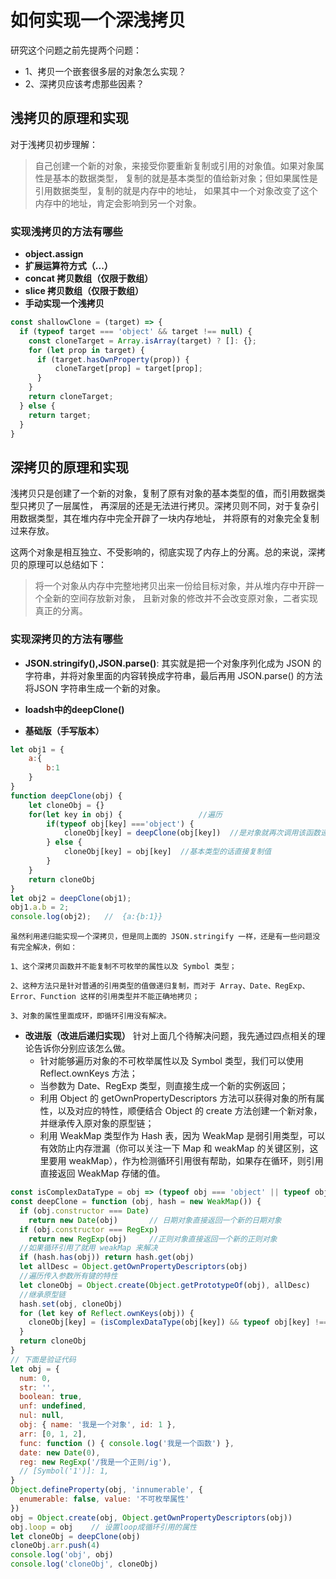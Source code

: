 
# 如何实现一个深浅拷贝

研究这个问题之前先提两个问题：
- 1、拷贝一个嵌套很多层的对象怎么实现？
- 2、深拷贝应该考虑那些因素？

## 浅拷贝的原理和实现
对于浅拷贝初步理解：
> 自己创建一个新的对象，来接受你要重新复制或引用的对象值。如果对象属性是基本的数据类型，
> 复制的就是基本类型的值给新对象；但如果属性是引用数据类型，复制的就是内存中的地址，
> 如果其中一个对象改变了这个内存中的地址，肯定会影响到另一个对象。

### 实现浅拷贝的方法有哪些
- **object.assign**
- **扩展运算符方式（...）**
- **concat 拷贝数组（仅限于数组）**
- **slice 拷贝数组（仅限于数组）**
- **手动实现一个浅拷贝**

```javascript
const shallowClone = (target) => {
  if (typeof target === 'object' && target !== null) {
    const cloneTarget = Array.isArray(target) ? []: {};
    for (let prop in target) {
      if (target.hasOwnProperty(prop)) {
          cloneTarget[prop] = target[prop];
      }
    }
    return cloneTarget;
  } else {
    return target;
  }
}
```


## 深拷贝的原理和实现
浅拷贝只是创建了一个新的对象，复制了原有对象的基本类型的值，而引用数据类型只拷贝了一层属性，
再深层的还是无法进行拷贝。深拷贝则不同，对于复杂引用数据类型，其在堆内存中完全开辟了一块内存地址，
并将原有的对象完全复制过来存放。

这两个对象是相互独立、不受影响的，彻底实现了内存上的分离。总的来说，深拷贝的原理可以总结如下：

> 将一个对象从内存中完整地拷贝出来一份给目标对象，并从堆内存中开辟一个全新的空间存放新对象， 且新对象的修改并不会改变原对象，二者实现真正的分离。

### 实现深拷贝的方法有哪些
- **JSON.stringify(),JSON.parse()**: 其实就是把一个对象序列化成为 JSON 的字符串，并将对象里面的内容转换成字符串，最后再用 JSON.parse() 的方法将JSON 字符串生成一个新的对象。


- **loadsh中的deepClone()**


- **基础版（手写版本）**
```javascript
let obj1 = {
    a:{
        b:1
    }
}
function deepClone(obj) {
    let cloneObj = {}
    for(let key in obj) {                 //遍历
        if(typeof obj[key] ==='object') {
            cloneObj[key] = deepClone(obj[key])  //是对象就再次调用该函数递归
        } else {
            cloneObj[key] = obj[key]  //基本类型的话直接复制值
        }
    }
    return cloneObj
}
let obj2 = deepClone(obj1);
obj1.a.b = 2;
console.log(obj2);   //  {a:{b:1}}

```
    虽然利用递归能实现一个深拷贝，但是同上面的 JSON.stringify 一样，还是有一些问题没有完全解决，例如：
    
    1、这个深拷贝函数并不能复制不可枚举的属性以及 Symbol 类型；
    
    2、这种方法只是针对普通的引用类型的值做递归复制，而对于 Array、Date、RegExp、Error、Function 这样的引用类型并不能正确地拷贝；
    
    3、对象的属性里面成环，即循环引用没有解决。


- **改进版（改进后递归实现）**
  针对上面几个待解决问题，我先通过四点相关的理论告诉你分别应该怎么做。
  - 针对能够遍历对象的不可枚举属性以及 Symbol 类型，我们可以使用 Reflect.ownKeys 方法；
  - 当参数为 Date、RegExp 类型，则直接生成一个新的实例返回；
  - 利用 Object 的 getOwnPropertyDescriptors 方法可以获得对象的所有属性，以及对应的特性，顺便结合 Object 的 create 方法创建一个新对象，并继承传入原对象的原型链；
  - 利用 WeakMap 类型作为 Hash 表，因为 WeakMap 是弱引用类型，可以有效防止内存泄漏（你可以关注一下 Map 和 weakMap 的关键区别，这里要用 weakMap），作为检测循环引用很有帮助，如果存在循环，则引用直接返回 WeakMap 存储的值。
  
```javascript
const isComplexDataType = obj => (typeof obj === 'object' || typeof obj === 'function') && (obj !== null)
const deepClone = function (obj, hash = new WeakMap()) {
  if (obj.constructor === Date)
    return new Date(obj)       // 日期对象直接返回一个新的日期对象
  if (obj.constructor === RegExp)
    return new RegExp(obj)     //正则对象直接返回一个新的正则对象
  //如果循环引用了就用 weakMap 来解决
  if (hash.has(obj)) return hash.get(obj)
  let allDesc = Object.getOwnPropertyDescriptors(obj)
  //遍历传入参数所有键的特性
  let cloneObj = Object.create(Object.getPrototypeOf(obj), allDesc)
  //继承原型链
  hash.set(obj, cloneObj)
  for (let key of Reflect.ownKeys(obj)) {
    cloneObj[key] = (isComplexDataType(obj[key]) && typeof obj[key] !== 'function') ? deepClone(obj[key], hash) : obj[key]
  }
  return cloneObj
}
// 下面是验证代码
let obj = {
  num: 0,
  str: '',
  boolean: true,
  unf: undefined,
  nul: null,
  obj: { name: '我是一个对象', id: 1 },
  arr: [0, 1, 2],
  func: function () { console.log('我是一个函数') },
  date: new Date(0),
  reg: new RegExp('/我是一个正则/ig'), 
  // [Symbol('1')]: 1,
}
Object.defineProperty(obj, 'innumerable', {
  enumerable: false, value: '不可枚举属性' 
})
obj = Object.create(obj, Object.getOwnPropertyDescriptors(obj))
obj.loop = obj    // 设置loop成循环引用的属性
let cloneObj = deepClone(obj)
cloneObj.arr.push(4)
console.log('obj', obj)
console.log('cloneObj', cloneObj)

```

